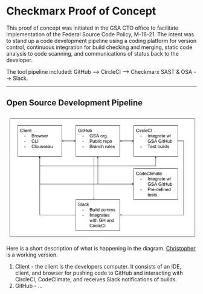 # Checkmarx Proof of Concept

This proof of concept was initiated in the GSA CTO office to facilitate implementation of the Federal Source Code Policy, M-16-21.  The intent was to stand up a code development pipeline using a coding platform for version control, continuous integration for build checking and merging, static code analysis to code scanning, and communications of status back to the developer.

The tool pipeline included: GitHub --> CircleCI --> Checkmarx SAST & OSA --> Slack.

---

## Open Source Development Pipeline

![Open Source Development Pipeline](https://github.com/GSA/open-source-policy/blob/master/img/oss_path.png "Open Source Development Pipeline")

Here is a short description of what is happening in the diagram.  [Christopher](https://github.com/GSA/christopher) is a working version.

1. Client - the client is the developers computer. It consists of an IDE, client, and browser for pushing code to GitHub and interacting with CircleCI, CodeClimate, and receives Slack notifications of builds.
2. GitHub - ...